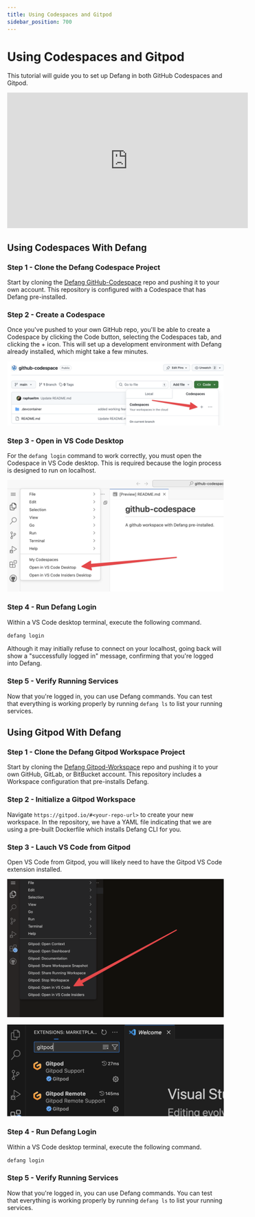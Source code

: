 ```yaml
---
title: Using Codespaces and Gitpod
sidebar_position: 700
---
```


# Using Codespaces and Gitpod

This tutorial will guide you to set up Defang in both GitHub Codespaces and Gitpod.

<iframe width="560" height="315" src="https://www.youtube.com/embed/71pmCfLdxTg?si=Q9YIESYEUNTBFBIy" title="YouTube video player" frameborder="0" allow="accelerometer; autoplay; clipboard-write; encrypted-media; gyroscope; picture-in-picture; web-share" referrerpolicy="strict-origin-when-cross-origin" allowfullscreen></iframe>

## Using Codespaces With Defang

### Step 1 - Clone the Defang Codespace Project
Start by cloning the [Defang GitHub-Codespace](https://github.com/DefangLabs/github-codespace) repo and pushing it to your own account. This repository is configured with a Codespace that has Defang pre-installed.


### Step 2 - Create a Codespace
Once you've pushed to your own GitHub repo, you'll be able to create a Codespace by clicking the Code button, selecting the Codespaces tab, and clicking the + icon. This will set up a development environment with Defang already installed, which might take a few minutes.

![Create Codespace button screenshot](/img/codespace-tutorial/new-codespace.png)


### Step 3 - Open in VS Code Desktop
For the `defang login` command to work correctly, you must open the Codespace in VS Code desktop. This is required because the login process is designed to run on localhost.


![Open in vs code desktop button screenshot](/img/codespace-tutorial/desktop.png)


### Step 4 - Run Defang Login
Within a VS Code desktop terminal, execute the following command.
```bash
defang login
```
Although it may initially refuse to connect on your localhost, going back will show a "successfully logged in" message, confirming that you're logged into Defang.


### Step 5 - Verify Running Services
Now that you're logged in, you can use Defang commands. You can test that everything is working properly by running `defang ls` to list your running services.


## Using Gitpod With Defang

### Step 1 - Clone the Defang Gitpod Workspace Project
Start by cloning the [Defang Gitpod-Workspace](https://github.com/DefangLabs/gitpod-workspace) repo and pushing it to your own GitHub, GitLab, or BitBucket account. This repository includes a Workspace configuration that pre-installs Defang.


### Step 2 - Initialize a Gitpod Workspace
Navigate `https://gitpod.io/#<your-repo-url>` to create your new workspace.
In the repository, we have a YAML file indicating that we are using a pre-built Dockerfile which installs Defang CLI for you.


### Step 3 - Lauch VS Code from Gitpod
Open VS Code from Gitpod, you will likely need to have the Gitpod VS Code extension installed.

![Open in vs code desktop button screenshot](/img/codespace-tutorial/gitpod-desktop.png)

![Screenshot of Gitpod extension](/img/codespace-tutorial/gitpod-ext.png)


### Step 4 - Run Defang Login
Within a VS Code desktop terminal, execute the following command.

```bash
defang login
```


### Step 5 - Verify Running Services
Now that you're logged in, you can use Defang commands. You can test that everything is working properly by running `defang ls` to list your running services.